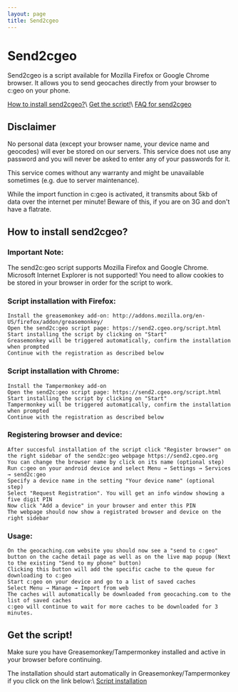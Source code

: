 ```yaml
---
layout: page
title: Send2cgeo
---
```


# Send2cgeo

Send2cgeo is a script available for Mozilla Firefox or Google Chrome browser. It allows you to send geocaches directly from your browser to c:geo on your phone.

[How to install send2cgeo?](#howto)\\
[Get the script!](#script)\\
[FAQ for send2cgeo](/faq.html#faq.Whatissend)

## Disclaimer

No personal data (except your browser name, your device name and geocodes) will ever be stored on our servers. This service does not use any password and you will never be asked to enter any of your passwords for it.

This service comes without any warranty and might be unavailable sometimes (e.g. due to server maintenance).

While the import function in c:geo is activated, it transmits about 5kb of data over the internet per minute! Beware of this, if you are on 3G and don't have a flatrate.

## How to install send2cgeo?
<a name="howto"></a>

### Important Note:
The send2c:geo script supports Mozilla Firefox and Google Chrome. Microsoft Internet Explorer is not supported! You need to allow cookies to be stored in your browser in order for the script to work.

### Script installation with Firefox:

    Install the greasemonkey add-on: http://addons.mozilla.org/en-US/firefox/addon/greasemonkey/
    Open the send2c:geo script page: https://send2.cgeo.org/script.html
    Start installing the script by clicking on "Start"
    Greasemonkey will be triggered automatically, confirm the installation when prompted
    Continue with the registration as described below

### Script installation with Chrome:

    Install the Tampermonkey add-on
    Open the send2c:geo script page: https://send2.cgeo.org/script.html
    Start installing the script by clicking on "Start"
    Tampermonkey will be triggered automatically, confirm the installation when prompted
    Continue with the registration as described below

### Registering browser and device:

    After succesful installation of the script click "Register browser" on the right sidebar of the send2c:geo webpage https://send2.cgeo.org
    You can change the browser name by click on its name (optional step)
    Run c:geo on your android device and select Menu → Settings → Services → send2c:geo
    Specify a device name in the setting "Your device name" (optional step)
    Select "Request Registration". You will get an info window showing a five digit PIN
    Now click "Add a device" in your browser and enter this PIN
    The webpage should now show a registrated browser and device on the right sidebar

### Usage:

    On the geocaching.com website you should now see a "send to c:geo" button on the cache detail page as well as on the live map popup (Next to the existing "Send to my phone" button)
    Clicking this button will add the specific cache to the queue for downloading to c:geo
    Start c:geo on your device and go to a list of saved caches
    Select Menu → Manage → Import from web
    The caches will automatically be downloaded from geocaching.com to the list of saved caches
    c:geo will continue to wait for more caches to be downloaded for 3 minutes.

## Get the script!
<a name="script"></a>

Make sure you have Greasemonkey/Tampermonkey installed and active in your browser before continuing.

The installation should start automatically in Greasemonkey/Tampermonkey if you click on the link below:\\
[Script installation](https://github.com/cgeo/cgeo/raw/master/send2cgeo/send2cgeo.user.js)


